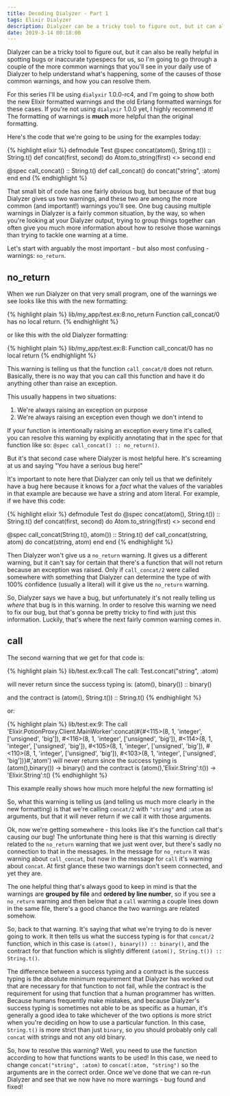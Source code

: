 ```yaml
---
title: Decoding Dialyzer - Part 1
tags: Elixir Dialyzer
description: Dialyzer can be a tricky tool to figure out, but it can also be really helpful in spotting bugs or inaccurate typespecs for us, so I'm going to go through a couple of the more common warnings that you'll see in your daily use of Dialyzer to help understand what's happening, some of the causes of those common warnings, and how you can resolve them.
date: 2019-3-14 00:18:00
---
```


Dialyzer can be a tricky tool to figure out, but it can also be really helpful
in spotting bugs or inaccurate typespecs for us, so I'm going to go through a
couple of the more common warnings that you'll see in your daily use of Dialyzer
to help understand what's happening, some of the causes of those common
warnings, and how you can resolve them.

For this series I'll be using `dialyxir` 1.0.0-rc4, and I'm going to show both
the new Elixir formatted warnings and the old Erlang formatted warnings for
these cases. If you're not using `dialyxir` 1.0.0 yet, I highly recommend it!
The formatting of warnings is **much** more helpful than the original
formatting.

Here's the code that we're going to be using for the examples today:

{% highlight elixir %}
defmodule Test
  @spec concat(atom(), String.t()) :: String.t()
  def concat(first, second) do
    Atom.to_string(first) <> second
  end

  @spec call_concat() :: String.t()
  def call_concat() do
    concat("string", :atom)
  end
end
{% endhighlight %}

That small bit of code has one fairly obvious bug, but because of that bug
Dialyzer gives us two warnings, and these two are among the more common (and
important!) warnings you'll see. One bug causing multiple warnings in Dialyzer
is a fairly common situation, by the way, so when you're looking at your
Dialyzer output, trying to group things together can often give you much more
information about how to resolve those warnings than trying to tackle one
warning at a time.

Let's start with arguably the most important - but also most confusing -
warnings: `no_return`.

## no_return

When we run Dialyzer on that very small program, one of the warnings we see
looks like this with the new formatting:

{% highlight plain %}
lib/my_app/test.ex:8:no_return
Function call_concat/0 has no local return.
{% endhighlight %}

or like this with the old Dialyzer formatting:

{% highlight plain %}
lib/my_app/test.ex:8: Function call_concat/0 has no local return
{% endhighlight %}

This warning is telling us that the function `call_concat/0` does not return.
Basically, there is no way that you can call this function and have it do
anything other than raise an exception.

This usually happens in two situations:

1) We're always raising an exception on purpose
2) We're always raising an exception even though we don't intend to

If your function is intentionally raising an exception every time it's called,
you can resolve this warning by explicitly annotating that in the spec for that
function like so: `@spec call_concat() :: no_return()`.

But it's that second case where Dialyzer is most helpful here. It's screaming at
us and saying "You have a serious bug here!" 

It's important to note here that Dialyzer can only tell us that we definitely
have a bug here because it knows for a _fact_ what the values of the variables
in that example are because we have a string and atom literal. For example, if
we have this code:

{% highlight elixir %}
defmodule Test do
  @spec concat(atom(), String.t()) :: String.t()
  def concat(first, second) do
    Atom.to_string(first) <> second
  end

  @spec call_concat(String.t(), atom()) :: String.t()
  def call_concat(string, atom) do
    concat(string, atom)
  end
end
{% endhighlight %}

Then Dialyzer won't give us a `no_return` warning. It gives us a different
warning, but it can't say for certain that there's a function that will not
return because an exception was raised. Only if `call_concat/2` were called
somewhere with something that Dialyzer can determine the type of with 100%
confidence (usually a literal) will it give us the `no_return` warning.

So, Dialyzer says we have a bug, but unfortunately it's not really telling us
_where_ that bug is in this warning. In order to resolve this warning we need
to fix our bug, but that's gonna be pretty tricky to find with just this
information. Luckily, that's where the next fairly common warning comes in.

## call

The second warning that we get for that code is:

{% highlight plain %}
lib/test.ex:9:call
The call:
Test.concat("string", :atom)

will never return since the success typing is:
(atom(), binary()) :: binary()

and the contract is
(atom(), String.t()) :: String.t()
{% endhighlight %}

or:

{% highlight plain %}
lib/test.ex:9: The call 'Elixir.PotionProxy.Client.MainWorker':concat(#{#<115>(8, 1, 'integer', ['unsigned', 'big']), #<116>(8, 1, 'integer', ['unsigned', 'big']), #<114>(8, 1, 'integer', ['unsigned', 'big']), #<105>(8, 1, 'integer', ['unsigned', 'big']), #<110>(8, 1, 'integer', ['unsigned', 'big']), #<103>(8, 1, 'integer', ['unsigned', 'big'])}#,'atom') will never return since the success typing is (atom(),binary()) -> binary() and the contract is (atom(),'Elixir.String':t()) -> 'Elixir.String':t()
{% endhighlight %}

This example really shows how much more helpful the new formatting is!

So, what this warning is telling us (and telling us much more clearly in the new
formatting) is that we're calling `concat/2` with `"string"` and `:atom` as
arguments, but that it will never return if we call it with those arguments.

Ok, now we're getting somewhere - this looks like it's the function call that's
causing our bug! The unfortunate thing here is that this warning is directly
related to the `no_return` warning that we just went over, but there's sadly no
connection to that in the messages. In the message for `no_return` it was
warning about `call_concat`, but now in the message for `call` it's warning
about `concat`. At first glance these two warnings don't seem connected, and yet
they are.

The one helpful thing that's always good to keep in mind is that the warnings
are **grouped by file** and **ordered by line number**, so if you see a
`no_return` warning and then below that a `call` warning a couple lines down in
the same file, there's a good chance the two warnings are related somehow.

So, back to that warning. It's saying that what we're trying to do is never
going to work. It then tells us what the success typing is for that `concat/2`
function, which in this case is `(atom(), binary()) :: binary()`, and the
contract for that function which is slightly different
`(atom(), String.t()) :: String.t()`.

The difference between a success typing and a contract is the success typing is
the absolute minimum requirement that Dialyzer has worked out that are
necessary for that function to not fail, while the contract is the requirement
for using that function that a human programmer has written. Because humans
frequently make mistakes, and because Dialyzer's success typing is sometimes not
able to be as specific as a human, it's generally a good idea to take whichever
of the two options is more strict when you're deciding on how to use a
particular function. In this case, `String.t()` is more strict than just
`binary`, so you should probably only call `concat` with strings and not any old
binary.

So, how to resolve this warning? Well, you need to use the function according
to how that functions wants to be used! In this case, we need to change
`concat("string", :atom)` to `concat(:atom, "string")` so the arguments are in
the correct order. Once we've done that we can re-run Dialyzer and see that we
now have no more warnings - bug found and fixed!
